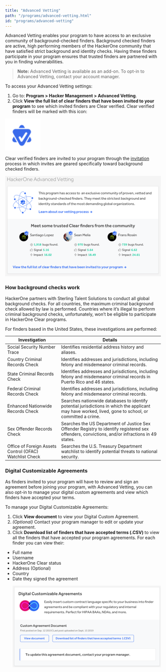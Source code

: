 ```yaml
---
title: "Advanced Vetting"
path: "/programs/advanced-vetting.html"
id: "programs/advanced-vetting"
---
```


Advanced Vetting enables your program to have access to an exclusive community of background-checked finders. Background checked finders are active, high performing members of the HackerOne community that have satisfied strict background and identity checks. Having these finders participate in your program ensures that trusted finders are partnered with you in finding vulnerabilities.

> **Note:** Advanced Vetting is available as an add-on. To opt-in to Advanced Vetting, contact your account manager.

To access your Advanced Vetting settings:
1. Go to: **Program > Hacker Management > Advanced Vetting**.
2. Click **View the full list of clear finders that have been invited to your program** to see which invited finders are Clear verified. Clear verified finders will be marked with this icon:

![advanced vetting icon](./images/advanced-vetting-2.png)

Clear verified finders are invited to your program through the [invitation](https://docs.hackerone.com/programs/invitations.html) process in which invites are geared specifically toward background checked finders.

![Advanced Vetting hacker section in the UI](./images/advanced-vetting-1.png)

### How background checks work
HackerOne partners with Sterling Talent Solutions to conduct all global background checks. For all countries, the maximum criminal background check allowed by law is performed. Countries where it’s illegal to perform criminal background checks, unfortunately, won’t be eligible to participate in HackerOne Clear programs.

For finders based in the United States, these investigations are performed:

Investigation | Details
------------- | --------
Social Security Number Trace | Identifies residential address history and aliases.
Country Criminal Records Check | Identifies addresses and jurisdictions, including felony and misdemeanor criminal records.
State Criminal Records Check | Identifies addresses and jurisdictions, including felony and misdemeanor criminal records in Puerto Rico and 46 states.
Federal Criminal Records Check | Identifies addresses and jurisdictions, including felony and misdemeanor criminal records.
Enhanced Nationwide Records Check | Searches nationwide databases to identify potential jurisdictions in which the applicant may have worked, lived, gone to school, or committed a crime.
Sex Offender Records Check | Searches the US Department of Justice Sex Offender Registry to identify registered sex offenders, convictions, and/or infractions in 49 states.
Office of Foreign Assets Control (OFAC) Watchlist Check | Searches the U.S. Treasury Department watchlist to identify potential threats to national security.

### Digital Customizable Agreements
As finders invited to your program will have to review and sign an agreement before joining your program, with Advanced Vetting, you can also opt-in to manage your digital custom agreements and view which finders have accepted your terms.

To manage your Digital Customizable Agreements:
1. Click **View document** to view your Digital Custom Agreement.
2. *(Optional)* Contact your program manager to edit or update your agreement.
3. Click **Download list of finders that have accepted terms (.CSV)** to view all the finders that have accepted your program agreements. For each finder you can view their:
<ul><li>Full name
<li>Username
<li>HackerOne Clear status
<li>Address (Optional)
<li>Country
<li>Date they signed the agreement

![Digital Customizable Agreements section](./images/advanced-vetting-3.png)
